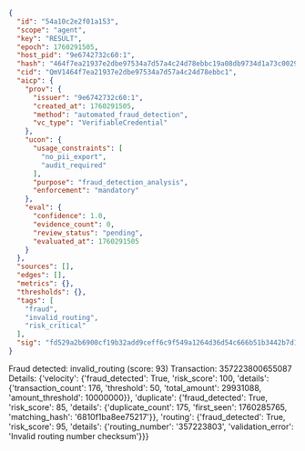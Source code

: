 ```json
{
  "id": "54a10c2e2f01a153",
  "scope": "agent",
  "key": "RESULT",
  "epoch": 1760291505,
  "host_pid": "9e6742732c60:1",
  "hash": "464f7ea21937e2dbe97534a7d57a4c24d78ebbc19a08db9734d1a73c0029929b",
  "cid": "QmV1464f7ea21937e2dbe97534a7d57a4c24d78ebbc1",
  "aicp": {
    "prov": {
      "issuer": "9e6742732c60:1",
      "created_at": 1760291505,
      "method": "automated_fraud_detection",
      "vc_type": "VerifiableCredential"
    },
    "ucon": {
      "usage_constraints": [
        "no_pii_export",
        "audit_required"
      ],
      "purpose": "fraud_detection_analysis",
      "enforcement": "mandatory"
    },
    "eval": {
      "confidence": 1.0,
      "evidence_count": 0,
      "review_status": "pending",
      "evaluated_at": 1760291505
    }
  },
  "sources": [],
  "edges": [],
  "metrics": {},
  "thresholds": {},
  "tags": [
    "fraud",
    "invalid_routing",
    "risk_critical"
  ],
  "sig": "fd529a2b6900cf19b32add9ceff6c9f549a1264d36d54c666b51b3442b7d1ba7"
}
```

Fraud detected: invalid_routing (score: 93)
Transaction: 357223800655087
Details: {'velocity': {'fraud_detected': True, 'risk_score': 100, 'details': {'transaction_count': 176, 'threshold': 50, 'total_amount': 29931088, 'amount_threshold': 10000000}}, 'duplicate': {'fraud_detected': True, 'risk_score': 85, 'details': {'duplicate_count': 175, 'first_seen': 1760285765, 'matching_hash': '6810f1ba8ee75217'}}, 'routing': {'fraud_detected': True, 'risk_score': 95, 'details': {'routing_number': '357223803', 'validation_error': 'Invalid routing number checksum'}}}